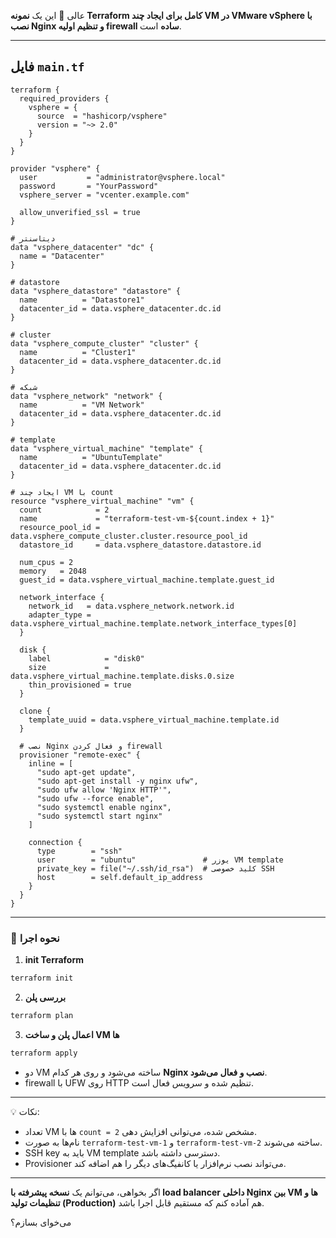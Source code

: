 
عالی 🙂 این یک **نمونه Terraform کامل برای ایجاد چند VM در VMware vSphere با نصب Nginx و تنظیم اولیه firewall ساده** است.

---

## فایل `main.tf`

```hcl
terraform {
  required_providers {
    vsphere = {
      source  = "hashicorp/vsphere"
      version = "~> 2.0"
    }
  }
}

provider "vsphere" {
  user           = "administrator@vsphere.local"
  password       = "YourPassword"
  vsphere_server = "vcenter.example.com"

  allow_unverified_ssl = true
}

# دیتاسنتر
data "vsphere_datacenter" "dc" {
  name = "Datacenter"
}

# datastore
data "vsphere_datastore" "datastore" {
  name          = "Datastore1"
  datacenter_id = data.vsphere_datacenter.dc.id
}

# cluster
data "vsphere_compute_cluster" "cluster" {
  name          = "Cluster1"
  datacenter_id = data.vsphere_datacenter.dc.id
}

# شبکه
data "vsphere_network" "network" {
  name          = "VM Network"
  datacenter_id = data.vsphere_datacenter.dc.id
}

# template
data "vsphere_virtual_machine" "template" {
  name          = "UbuntuTemplate"
  datacenter_id = data.vsphere_datacenter.dc.id
}

# ایجاد چند VM با count
resource "vsphere_virtual_machine" "vm" {
  count            = 2
  name             = "terraform-test-vm-${count.index + 1}"
  resource_pool_id = data.vsphere_compute_cluster.cluster.resource_pool_id
  datastore_id     = data.vsphere_datastore.datastore.id

  num_cpus = 2
  memory   = 2048
  guest_id = data.vsphere_virtual_machine.template.guest_id

  network_interface {
    network_id   = data.vsphere_network.network.id
    adapter_type = data.vsphere_virtual_machine.template.network_interface_types[0]
  }

  disk {
    label            = "disk0"
    size             = data.vsphere_virtual_machine.template.disks.0.size
    thin_provisioned = true
  }

  clone {
    template_uuid = data.vsphere_virtual_machine.template.id
  }

  # نصب Nginx و فعال کردن firewall
  provisioner "remote-exec" {
    inline = [
      "sudo apt-get update",
      "sudo apt-get install -y nginx ufw",
      "sudo ufw allow 'Nginx HTTP'",
      "sudo ufw --force enable",
      "sudo systemctl enable nginx",
      "sudo systemctl start nginx"
    ]

    connection {
      type        = "ssh"
      user        = "ubuntu"               # یوزر VM template
      private_key = file("~/.ssh/id_rsa")  # کلید خصوصی SSH
      host        = self.default_ip_address
    }
  }
}
```

---

### 🔹 نحوه اجرا

1. **init Terraform**

```bash
terraform init
```

2. **بررسی پلن**

```bash
terraform plan
```

3. **اعمال پلن و ساخت VM ها**

```bash
terraform apply
```

* دو VM ساخته می‌شود و روی هر کدام **Nginx نصب و فعال می‌شود**.
* firewall با UFW روی HTTP تنظیم شده و سرویس فعال است.

---

💡 نکات:

* تعداد VM ها با `count = 2` مشخص شده، می‌توانی افزایش دهی.
* نام‌ها به صورت `terraform-test-vm-1` و `terraform-test-vm-2` ساخته می‌شوند.
* SSH key باید به VM template دسترسی داشته باشد.
* Provisioner می‌تواند نصب نرم‌افزار یا کانفیگ‌های دیگر را هم اضافه کند.

---

اگر بخواهی، می‌توانم یک **نسخه پیشرفته با load balancer داخلی Nginx بین VM ها و تنظیمات تولید (Production)** هم آماده کنم که مستقیم قابل اجرا باشد.

می‌خوای بسازم؟
